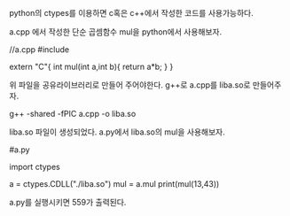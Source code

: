 python의 ctypes를 이용하면 c혹은 c++에서 작성한 코드를 사용가능하다.

a.cpp 에서 작성한 단순 곱셈함수 mul을 python에서 사용해보자.

//a.cpp
#include <cstdio>

extern "C"{
int mul(int a,int b){
return a*b;
}
}


위 파일을 공유라이브러리로 만들어 주어야한다. g++로 a.cpp를 liba.so로 만들어주자.

g++ -shared -fPIC a.cpp -o liba.so

liba.so 파일이 생성되었다. a.py에서 liba.so의 mul을 사용해보자.

#a.py

import ctypes

a = ctypes.CDLL("./liba.so")
mul = a.mul
print(mul(13,43))

a.py를 실행시키면 559가 출력된다.